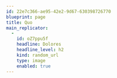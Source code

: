```yaml
---
id: 22e7c366-ae95-42e2-9d67-630398726770
blueprint: page
title: Quo
main_replicator:
  -
    id: oZ7ppu5f
    headline: Dolores
    headline_level: h2
    kind: random_url
    type: image
    enabled: true
---
```

